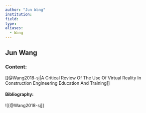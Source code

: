 ```yaml
---
author: "Jun Wang"
institution:
field:
type:
aliases:
  - Wang
---
```


## Jun Wang

### Content:
[[@Wang2018-sj|A Critical Review Of The Use Of Virtual Reality In Construction Engineering Education And Training]]

#### Bibliography:

![[@Wang2018-sj]]